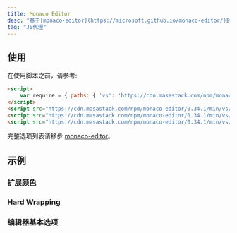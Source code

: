 ```yaml
---
title: Monaco Editor
desc: "基于[monaco-editor](https://microsoft.github.io/monaco-editor/)封装"
tag: "JS代理"
---
```


## 使用

<masa-example file="Examples.components.monaco_editor.Usage"></masa-example>



在使用脚本之前，请参考:

```html
<script>
    var require = { paths: { 'vs': 'https://cdn.masastack.com/npm/monaco-editor/0.34.1/min/vs' } };
</script>
<script src="https://cdn.masastack.com/npm/monaco-editor/0.34.1/min/vs/loader.js"></script>
<script src="https://cdn.masastack.com/npm/monaco-editor/0.34.1/min/vs/editor/editor.main.nls.js"></script>
<script src="https://cdn.masastack.com/npm/monaco-editor/0.34.1/min/vs/editor/editor.main.js"></script>
```

完整选项列表请移步 [monaco-editor](https://microsoft.github.io/monaco-editor/docs.html)。

## 示例

### 扩展颜色

<masa-example file="Examples.components.monaco_editor.ExposedColors"></masa-example>

### Hard Wrapping

<masa-example file="Examples.components.monaco_editor.HardWrapping"></masa-example>

### 编辑器基本选项

<masa-example file="Examples.components.monaco_editor.EditorBasicOptions"></masa-example>

